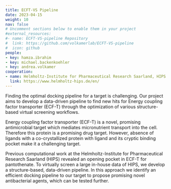 ```yaml
---
title: ECFT-VS Pipeline
date: 2023-04-15
weight: 10
nav: false
# Uncomment sections below to enable them in your project
#external_resources:
#- name: ECFT-VS-pipeline Repository
#  link: https://github.com/volkamerlab/ECFT-VS-pipeline
#  icon: github
people:
- key: hamza.ibrahim
- key: michael.backenkoehler 
- key: andrea.volkamer
cooperation:
- name: Helmholtz-Institute for Pharmaceutical Research Saarland, HIPS
  link: https://www.helmholtz-hips.de/en/
---
```


Finding the optimal docking pipeline for a target is challenging. Our project aims to develop a data-driven pipeline to find new hits for Energy coupling factor transporter (ECF-T) through the optimization of various structure-based virtual screening workflows.

<!--more-->

Energy coupling factor transporter (ECF-T) is a novel, promising antimicrobial target which mediates micronutrient transport into the cell. Therefore this protein is a promising drug target. However, absence of ligands with a co-crystallized protein  with ligand and its cryptic binding pocket make it a challenging target.

Previous computational work at the Helmholtz-Institute for Pharmaceutical Research Saarland (HIPS) revealed an opening pocket in ECF-T for pantothenate. To virtually screen a large in-house data of HIPS, we develop a structure-based, data-driven pipeline. In this approach we identify an efficient docking pipeline to our target to propose promising novel antibacterial agents, which can be tested further.
